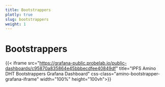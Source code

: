 ```yaml
---
title: Bootstrappers
plotly: true
slug: bootstrappers
weight: 1
---
```


# Bootstrappers

{{< iframe src="https://grafana-public.probelab.io/public-dashboards/c95870a835864e45bbbecdfee40849df" title="IPFS Amino DHT Bootstrappers Grafana Dashboard" css-class="amino-bootstrapper-grafana-iframe" width="100%" height="100vh">}}
